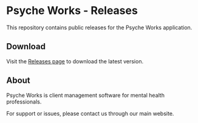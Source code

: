 # Psyche Works - Releases

This repository contains public releases for the Psyche Works application.

## Download

Visit the [Releases page](https://github.com/msimic95/psyche-works-releases/releases) to download the latest version.

## About

Psyche Works is client management software for mental health professionals.

For support or issues, please contact us through our main website.
